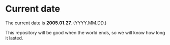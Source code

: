 # Current date

The current date is **2005.01.27.** (YYYY.MM.DD.)

This repository will be good when the world ends, so we will know how long it lasted.